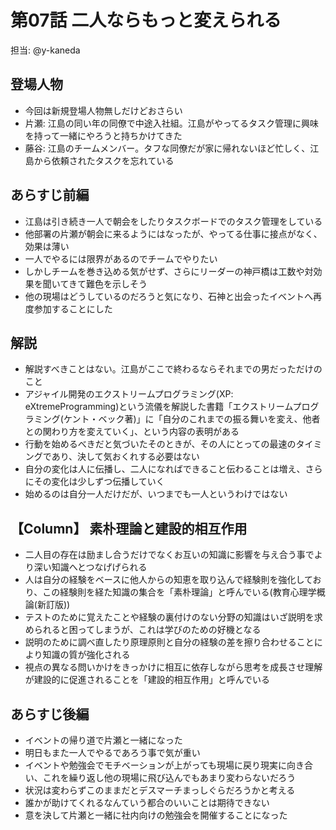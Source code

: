 # 第07話 二人ならもっと変えられる

担当: @y-kaneda

## 登場人物
- 今回は新規登場人物無しだけどおさらい
- 片瀬: 江島の同い年の同僚で中途入社組。江島がやってるタスク管理に興味を持って一緒にやろうと持ちかけてきた
- 藤谷: 江島のチームメンバー。タフな同僚だが家に帰れないほど忙しく、江島から依頼されたタスクを忘れている

## あらすじ前編
- 江島は引き続き一人で朝会をしたりタスクボードでのタスク管理をしている
- 他部署の片瀬が朝会に来るようにはなったが、やってる仕事に接点がなく、効果は薄い
- 一人でやるには限界があるのでチームでやりたい
- しかしチームを巻き込める気がせず、さらにリーダーの神戸橋は工数や対効果を聞いてきて難色を示しそう
- 他の現場はどうしているのだろうと気になり、石神と出会ったイベントへ再度参加することにした

## 解説
- 解説すべきことはない。江島がここで終わるならそれまでの男だっただけのこと
- アジャイル開発のエクストリームプログラミング(XP: eXtremeProgramming)という流儀を解説した書籍「エクストリームプログラミング(ケント・ベック著)」に「自分のこれまでの振る舞いを変え、他者との関わり方を変えていく」、という内容の表明がある
- 行動を始めるべきだと気づいたそのときが、その人にとっての最速のタイミングであり、決して気おくれする必要はない
- 自分の変化は人に伝播し、二人になればできること伝わることは増え、さらにその変化は少しずつ伝播していく
- 始めるのは自分一人だけだが、いつまでも一人というわけではない

## 【Column】 素朴理論と建設的相互作用
- 二人目の存在は励まし合うだけでなくお互いの知識に影響を与え合う事でより深い知識へとつなげげられる
- 人は自分の経験をベースに他人からの知恵を取り込んで経験則を強化しており、この経験則を経た知識の集合を「素朴理論」と呼んでいる(教育心理学概論(新訂版))
- テストのために覚えたことや経験の裏付けのない分野の知識はいざ説明を求められると困ってしまうが、これは学びのための好機となる
- 説明のために調べ直したり原理原則と自分の経験の差を擦り合わせることにより知識の質が強化される
- 視点の異なる問いかけをきっかけに相互に依存しながら思考を成長させ理解が建設的に促進されることを「建設的相互作用」と呼んでいる

## あらすじ後編
- イベントの帰り道で片瀬と一緒になった
- 明日もまた一人でやるであろう事で気が重い
- イベントや勉強会でモチベーションが上がっても現場に戻り現実に向き合い、これを繰り返し他の現場に飛び込んでもあまり変わらないだろう
- 状況は変わらずこのままだとデスマーチまっしぐらだろうかと考える
- 誰かが助けてくれるなんていう都合のいいことは期待できない
- 意を決して片瀬と一緒に社内向けの勉強会を開催することになった
